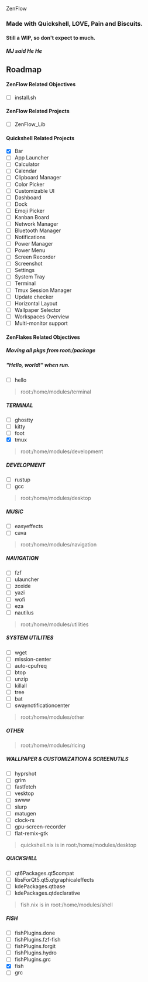  ZenFlow

### Made with Quickshell, LOVE, Pain and Biscuits.

#### Still a WIP, so don't expect to much.

##### MJ said He He

## Roadmap

#### ZenFlow Related Objectives
- [ ] install.sh

#### ZenFlow Related Projects
- [ ] ZenFlow_Lib

#### Quickshell Related Projects
- [x] Bar
- [ ] App Launcher
- [ ] Calculator
- [ ] Calendar
- [ ] Clipboard Manager
- [ ] Color Picker
- [ ] Customizable UI
- [ ] Dashboard
- [ ] Dock
- [ ] Emoji Picker
- [ ] Kanban Board
- [ ] Network Manager
- [ ] Bluetooth Manager
- [ ] Notifications
- [ ] Power Manager
- [ ] Power Menu
- [ ] Screen Recorder
- [ ] Screenshot
- [ ] Settings
- [ ] System Tray
- [ ] Terminal
- [ ] Tmux Session Manager
- [ ] Update checker
- [ ] Horizontal Layout
- [ ] Wallpaper Selector
- [ ] Workspaces Overview
- [ ] Multi-monitor support

#### ZenFlakes Related Objectives

##### Moving all pkgs from root:/package
##### "Hello, world!" when run.
- [ ] hello

> root:/home/modules/terminal
##### TERMINAL
- [ ] ghostty
- [ ] kitty
- [ ] foot
- [x] tmux

> root:/home/modules/development
##### DEVELOPMENT
- [ ] rustup
- [ ] gcc

> root:/home/modules/desktop
##### MUSIC 
- [ ] easyeffects
- [ ] cava

> root:/home/modules/navigation
##### NAVIGATION
- [ ] fzf
- [ ] ulauncher
- [ ] zoxide
- [ ] yazi
- [ ] wofi
- [ ] eza
- [ ] nautilus

> root:/home/modules/utilities
##### SYSTEM UTILITIES
- [ ] wget
- [ ] mission-center
- [ ] auto-cpufreq
- [ ] btop
- [ ] unzip
- [ ] killall
- [ ] tree
- [ ] bat
- [ ] swaynotificationcenter
> root:/home/modules/other
##### OTHER

> root:/home/modules/ricing
##### WALLPAPER & CUSTOMIZATION & SCREENUTILS
- [ ] hyprshot
- [ ] grim
- [ ] fastfetch
- [ ] vesktop
- [ ] swww
- [ ] slurp
- [ ] matugen
- [ ] clock-rs
- [ ] gpu-screen-recorder
- [ ] flat-remix-gtk

> quickshell.nix is in root:/home/modules/desktop
##### QUICKSHILL
- [ ] qt6Packages.qt5compat
- [ ] libsForQt5.qt5.qtgraphicaleffects
- [ ] kdePackages.qtbase
- [ ] kdePackages.qtdeclarative

> fish.nix is in root:/home/modules/shell
##### FISH
- [ ] fishPlugins.done
- [ ] fishPlugins.fzf-fish
- [ ] fishPlugins.forgit
- [ ] fishPlugins.hydro
- [ ] fishPlugins.grc
- [x] fish
- [ ] grc
